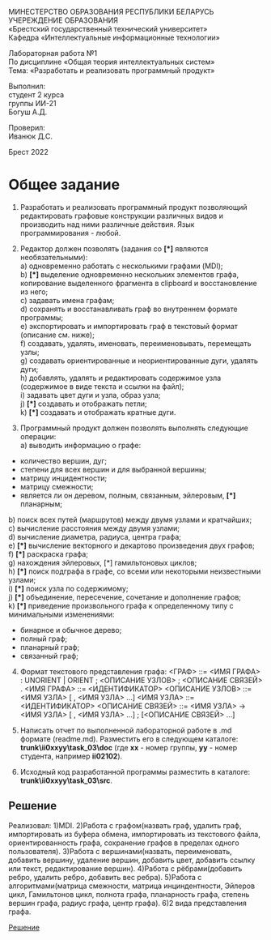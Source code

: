 МИНЕСТЕРСТВО ОБРАЗОВАНИЯ РЕСПУБЛИКИ БЕЛАРУСЬ <br/>
УЧЕРЕЖДЕНИЕ ОБРАЗОВАНИЯ <br/>
«Брестский государственный технический университет» <br/>
Кафедра «Интеллектуальные информационные технологии» <br/>

Лабораторная работа №1 <br/>
По дисциплине «Общая теория интеллектуальных систем» <br/>
Тема: «Разработать и реализовать программный продукт» <br/>

Выполнил: <br/>
студент 2 курса <br/>
группы ИИ-21 <br/>
Богуш А.Д. <br/>

Проверил: <br/>
Иванюк Д.С. <br/>

Брест 2022 <br/>

# Общее задание #
1. Разработать и реализовать программный продукт позволяющий
редактировать графовые конструкции различных видов и производить над
ними различные действия. Язык программирования - любой.

2. Редактор должен позволять (задания со **[\*]** являются необязательными):  
  a) одновременно работать с несколькими графами (MDI);  
  b) **[\*]** выделение одновременно нескольких элементов графа, копирование
выделенного фрагмента в clipboard и восстановление из него;  
  c) задавать имена графам;  
  d) сохранять и восстанавливать граф во внутреннем формате программы;  
  e) экспортировать и импортировать граф в текстовый формат (описание
см. ниже);  
  f) создавать, удалять, именовать, переименовывать, перемещать узлы;  
  g) создавать ориентированные и неориентированные дуги, удалять дуги;  
  h) добавлять, удалять и редактировать содержимое узла (содержимое в
виде текста и ссылки на файл);  
  i) задавать цвет дуги и узла, образ узла;  
  j) **[\*]** создавать и отображать петли;  
  k) **[\*]** создавать и отображать кратные дуги.

3. Программный продукт должен позволять выполнять следующие операции:  
  a) выводить информацию о графе:

 + количество вершин, дуг;
 + степени для всех вершин и для выбранной вершины;
 + матрицу инцидентности;
 + матрицу смежности;
 + является ли он деревом, полным, связанным, эйлеровым, **[\*]** планарным;

  b) поиск всех путей (маршрутов) между двумя узлами и кратчайших;  
  c) вычисление расстояния между двумя узлами;  
  d) вычисление диаметра, радиуса, центра графа;  
  e) **[\*]** вычисление векторного и декартово произведения двух графов;  
  f) **[\*]** раскраска графа;  
  g) нахождения эйлеровых, [*] гамильтоновых циклов;  
  h) **[\*]** поиск подграфа в графе, со всеми или некоторыми неизвестными
узлами;  
  i) **[\*]** поиск узла по содержимому;  
  j) **[\*]** объединение, пересечение, сочетание и дополнение графов;  
  k) **[\*]** приведение произвольного графа к определенному типу с
минимальными изменениями:

 + бинарное и обычное дерево;
 + полный граф;
 + планарный граф;
 + связанный граф;

4. Формат текстового представления графа:
<ГРАФ> ::= <ИМЯ ГРАФА> : UNORIENT | ORIENT ; <ОПИСАНИЕ УЗЛОВ> ;
<ОПИСАНИЕ СВЯЗЕЙ> .
<ИМЯ ГРАФА> ::= <ИДЕНТИФИКАТОР>
<ОПИСАНИЕ УЗЛОВ> ::= <ИМЯ УЗЛА> [ , <ИМЯ УЗЛА> …]
<ИМЯ УЗЛА> ::= <ИДЕНТИФИКАТОР>
<ОПИСАНИЕ СВЯЗЕЙ> ::= <ИМЯ УЗЛА> -> <ИМЯ УЗЛА> [ , <ИМЯ УЗЛА> …] ;
[<ОПИСАНИЕ СВЯЗЕЙ> …]

5. Написать отчет по выполненной лабораторной работе в .md формате (readme.md). Разместить его в следующем каталоге: **trunk\ii0xxyy\task_03\doc** (где **xx** - номер группы, **yy** - номер студента, например **ii02102**). 

6. Исходный код разработанной программы разместить в каталоге: **trunk\ii0xxyy\task_03\src**.

## Решение ##

Реализовал:
1)MDI.
2)Работа с графом(назвать граф, удалить граф, импортировать из буфера обмена, импортировать из текстового файла, ориентированность графа, сохранение графов в пределах одного пользователя).
3)Работа с вершинами(назвать, переименовать, добавить вершину, удаление вершин, добавить цвет, добавить ссылку или текст, редактирование вершин).
4)Работа с рёбрами(добавить ребро, удалить ребро, добавить вес ребра).
5)Работа с алгоритмами(матрица смежности, матрица инциндентности, Эйлеров цикл, Гамильтонов цикл, полнота графа, планарность графа, степень вершин графа, радиус графа, центр графа).
6)2 вида представления графа.

[Решение](https://lab.d1bdg.xyz:2443/gralex/)
